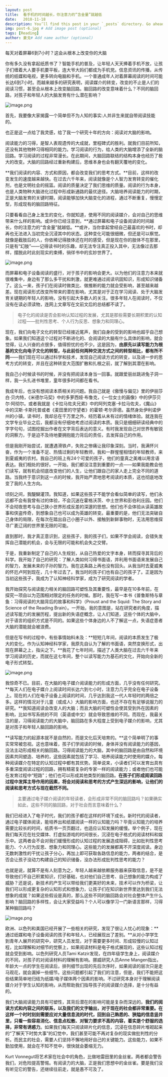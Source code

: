 ```yaml
---
layout: post
title:  看手机的时间越长，你注意力的“含金量”就越低
date:   2018-11-18
description: You’ll find this post in your `_posts` directory. Go ahead and edit it and re-build the site to see your changes. # Add post description (optional)
img: post-6.jpg # Add image post (optional)
tags: [Reading]
author: 姜戈# Add name author (optional)
---
```

每天对着屏幕6到7小时？这会从根本上改变你的大脑

你有多久没有拿起纸质书了？智能手机的普及，让年轻人天天捧着手机不放，让孩子们缠着大人要手机要平板，连大爷大妈们都成为手机党。信息资讯的传播，从传统的纸媒和电视，更多转向电脑和手机。一个普通成年人对着屏幕阅读的时间可能长达6到7小时。而越来越多的研究表明，阅读媒介的转变，改变的不止是人们的阅读习惯，甚至会从根本上改变脑回路。脑回路的改变意味着什么？不同的脑回路，对孩子和年轻人的大脑发育有什么潜在影响？

![image.png](https://upload-images.jianshu.io/upload_images/13813710-9846def91767a320.png?imageMogr2/auto-orient/strip%7CimageView2/2/w/1240)


首先，我要像大家揭露一个简单但不为人知的事实:人并非生来就自带阅读技能的。

也正是这一点给了我灵感，给了我一个研究十年的方向：阅读对大脑的影响。

阅读能力的习得，是智人表观遗传的大成就，里程碑式的胜利。就我们目前所知，还没有其他物种习得相同的能力。学习阅读的行为，给人类的大脑增添了全新的脑回路。学习阅读的过程非常漫长。在此期间，大脑回路联结的结构本身也经历了极大的改变。大脑的回路经过重新构建后，思维本身也会有翻天覆地的变化。

**我们阅读的内容、方式和原因，都会改变我们的思考方式。**目前，这样的改变发生的速度越来越快。在过去六千年来，阅读就像是个人智力发育转变的催化剂，也是文明社会的摇篮。阅读的质量决定了我们思维的质量。阅读的行为本身，也是人类物种大脑进化过程中形成新通路的最优途径。大脑培养阅读能力的时期，正是大脑发育的关键时期，阅读能够加快大脑变化的进程，通过不断重复，慢慢定型，形成现有的脑回路特征。

只要看看自己身上发生的变化，你就知道，使用不同的阅读媒介，会对自己的思维带来什么样的影响。或许你已经注意到，**通过屏幕和电子设备阅读的时间越长，你的注意力的“含金量”就越低。**或许，当你拿起曾经自己最喜欢的书时，却再也无法进入当初完全沉浸其中的状态。这种变化可能很细微，但还是可以察觉。就像是截肢后的人，你依稀记得肢体还在时的感受，但是现在你的肢体不在那里，只是有“幻肢”——记得读书时的乐趣，却无法专注真正投入其中，无法像过去那样，摆脱此时此刻现实的束缚，徜徉书中的玄妙世界了。

![image.png](https://upload-images.jianshu.io/upload_images/13813710-8b66b4eab629715c.png?imageMogr2/auto-orient/strip%7CimageView2/2/w/1240)


而屏幕和电子设备阅读的盛行，对于孩子的影响会更大。以为他们的注意力本来就很难集中，身边有了那么多干扰和刺激，就更难通过阅读巩固知识，形成知识储备了。这么一来，孩子们在阅读时做类比、做推断的能力就会受影响，甚至越来越差。现在阅读形式改变所带来的潜在影响，尤其是对于正在学习阅读、处于大脑发育关键期的年轻人的影响，没有引起大多数人的关注。很多年轻人在阅读时，不仅没有在读必须读物，连网上文章写在文前文后的总结都不读了。

> 电子化的阅读是否会影响认知过程的发展，尤其是那些需要长期积累的认知过程——批判性思考、个人行为反思、想象力和同理心。

现在，我们向电子文化的转型已经接近尾声，我们自身的受到的影响也超乎自己想象。如果我们知道这个过程对不断进化的、会阅读的大脑有什么具体的影响，就会觉得，让人兴奋的点很多，值得担忧的也不少。这是因为，**由原先以读写能力为根基的文化向电子文化的转型，与此前任何两种交流方式之间的转型相比，都有所不同**——我们现在可以通过科学和技术，发现自己阅读方式的转变，以及进一步的思考方式的转变，并且在这种转变大范围扩散和扎根之前，就了解到其潜在影响。

我自己小时候读书的时候，并没有把阅读本身当一回事。就跟爱丽丝跳进兔子洞一样，我一头扎进书堆里，童年很多时间都在看书。

我成年后，也没有想阅读本质相关的问题。我自己就是《傲慢与偏见》里的伊丽莎白·贝内特，《米德尔马契》中的多萝西娅·布鲁克，《一位女士的画像》中的伊莎贝尔·阿彻尔。或者我就是《卡拉马佐夫兄弟》中的阿列克塞·卡拉马佐夫，《魔山》中的汉斯·卡斯托普或者《麦田里的守望者》的霍顿·考尔菲德。虽然身处伊利诺伊州的小镇，读书时，我却总在千万里之外，经历着从未有过的情绪体验。就连我在文学专业毕业之后，我都没有仔细地考虑过阅读的本质。我只是细细研读经典中的字字句句，试图挖掘出作者在文字背后表达的意义。有时我发现自己对世界有敏锐的洞察力，于是迫不及待地要拥抱能力背后的责任，去发挥自己的作用。

但是我刚开始尝试，就遭遇滑铁卢，失败之惨痛让我印象深刻。当时，我满怀兴奋，作为一个准备不足、热情过剩的年轻教师，我和一群惺惺相惜的年轻教师，来到夏威夷的农村。我自己的班上有24个可爱的孩子，他们的童真之美难以用言语表达。我们相处的很好。一开始，我们都没注意到重要的一点——如果我能教会他们读写，就有机会彻底改变他们的人生，让他们跟自己的家人走上完全不同的道路。当我终于意识到这一点的时候，我开始严肃地思考阅读的本质，这也彻底地改变了我的人生方向。

顷刻之间，我醍醐灌顶。我知道，如果这些孩子不能学会看似简单的读写，他们永远都不会有我曾有过的体验，不会沉迷在霍格沃茨、中土世界和彭伯利庄园。他们不会彻夜思考与自己狭小世界形成反差的深邃的思想。他们也不会体验从读英雄故事和侠盗传奇，到想象自己也可以成为英雄的转变。最重要的是，他们无法突破自己身体的局限，在每次在踏出自己小圈子以外、接触到新鲜事物时，无法用思维探寻广袤辽阔的世界里无限的可能。

直到那时，我才真正意识到，这些孩子，我的孩子们，如果不学会阅读，会错失发挥自己潜能的机会，会与无限的可能和机会失之交臂。

于是，我重新制定了自己的人生规划，从自己热爱的文字本身，转而探寻其背后的科学。我开始了自己的研究：了解人类如何习得书面语，并利用书面语来发展自己的智力，发展未来的子孙的智力。我在这条路上再也没有回头。从我当时去夏威夷的怀厄卢阿到现在，几十年过去了。我当时的孩子们也有自己的孩子了。正是因为当初这些孩子，我成为了认知神经科学家，成为了研究阅读的学者。

我开始探究与阅读能力相关的脑回路可塑性及其重要性，最早是在10多年前，在探究一项自以为范围相对限定的任务的时候。那时，我在写一本书《普鲁斯特与章鱼：习得阅读的大脑背后的故事和科学》（Proust and the Squid: The Story and Science of the Reading Brain）。一开始，我的意图是，站在研究者的角度，描述读写能力的发展历程，提出新的失语症概念，让人们知道，这些个体的大脑中，对于语言的组织方式是不同的。如果这些个体身边的人不了解这一点，失语症患者大脑的潜能就会被浪费。

但是在写书的过程中，有些事情始料未及：**短短几年间，阅读的本质发生了极大的变化。作为认知神经科学家，我原先自认为了解的书面语，突然变换形式，出现在屏幕之上，指尖之下。**我花了七年时间，描述了人类大脑在过去六千年来学习阅读的历史，而就在这七年间，整个以读写能力为基石的文化，开始向全新的电子形式转型。

![image.png](https://upload-images.jianshu.io/upload_images/13813710-c86b8a38ce3c8912.png?imageMogr2/auto-orient/strip%7CimageView2/2/w/1240)

我惊奇不已。目前，在大脑的电子媒介阅读能力的形成方面，几乎没有任何研究。**每天人们在电子媒介上阅读时间长达六到七小时，注意力几乎完全在电子设备上。现在的人们在电子设备上阅读的时间，几乎达到我这一代人年轻时的两倍之多。这样的情况对于儿童（或成人）大脑的影响方面，也还不存在有足够说服力的研究。**我知道阅读会改变人的大脑；而且大脑的可塑性会使其受到外在因素的影响，比如书写系统的不同（英语或中文）就会导致思维的不同。而现在，我最关注的是，习得阅读能力的大脑中，脑回路在多大程度上受到电子媒介的影响，尤其是对孩子和年轻人脑回路的影响。

**读写能力的起源本就不是自然的，而是文化后天培育的。**这个简单明了的事实常常被忽视。这也意味着，孩子们学阅读的时候，身体并没有阅读能力的基因，没法主动形成相关的脑回路。习得阅读能力的大脑，其中的脑回路是由自然和环境因素共同塑造、培养的，这些因素就包括了学习、培养阅读能力时使用的媒介。每种阅读媒介在特定的认知过程中都有其优势。简单说来，小读者们可以发育出具有多重深度阅读过程的回路，拥有精密复杂的专家一样的阅读能力；或者他们也可能在发育过程中“短路”；他们也可以形成其他类型的脑回路。**在孩子们形成阅读回路过程中发挥主导作用的因素，将会对阅读和思考的方式产生深远的影响，让他们的阅读和思考方式与现在截然不同。**

> 主要通过电子媒介阅读的年轻读者，会形成非常不同的脑回路吗？如果确实如此，这些不同的脑回路，对于社会而言意味着什么？

我们已经进入了电子时代，我们的孩子都在这样的环境下成长。新时代的阅读者，通过电子媒体阅读，能培养出和纸媒阅读一样的认知能力吗？毕竟认知能力的培养需要比较长的时间，纸质书一页页翻过，也适应认知发展的缓慢。举个例子，现在我们每天花在社交媒体、打虚拟游戏的时间很长，沉浸在电子格式的阅读材料和娱乐中。这两者会不会对我们缓慢形成的认知过程的发展造成阻碍，比如批判性思考能力、个人行为反思、想象力和同理心。这些能力的发展都离不开深度阅读。身边无数刺激性的干扰让孩子分心，再加上即可获取各路信息的能力，两者的结合，是否会让孩子没动力构建自己的知识储备，没办法形成批判性思考的能力？

也就是说，就算不是有人刻意为之，年轻人越来越依赖服务器来获取信息，是不是导致他们不自己积累知识，打好基础，也对他们自己思考、自己想象的能力构成了威胁？还是说，新技术的产生可以带给我们更美好的未来，技术可以作为桥梁，让我们可以形成更复杂的认知形式和想象力，让孩子们在知识新世界里达到我们无法想象的成就？如果这些假设是真的，那么这些不同的脑回路会对社会整体产生什么影响？脑回路的多样性，会让大家受益吗？个人可以像学习一门新语言那样，习得某种脑回路吗？

![image.png](https://upload-images.jianshu.io/upload_images/13813710-95c826a4307f3635.png?imageMogr2/auto-orient/strip%7CimageView2/2/w/1240)

欧洲、以色列和美国已经开展了一些相关的研究，发现了很让人忧心的现象：**通过纸媒和电子设备阅读的孩子和年轻人，已经展现出了差别。**从对小学学生到青年人展开的研究中，研究人员发现，对于需要更多时间、形成较慢的认知过程，比如理解和对细节的觉察上，如果阅读材料是电子格式展现的，这些认知过程就会受到影响。以色列研究人员Tami Katzir发现，在四年级学生身上，阅读媒介的不同，对孩子的对阅读材料的理解有影响。挪威研究人员Anne Mangen指出，年龄大一点的学生在阅读后，排列细节出现的先后次序时，如果阅读的层次只是走马观花，就会漏掉一些细节。这些问题都引起了我们的注意，但是，我们不能把这些结果简单地归结为纸媒/电子媒体两个因素的影响。不过研究本身对于理解阅读媒介对于学生认知的影响，从而帮助我们指导孩子的阅读媒介选择，是十分有益的。

我们大脑阅读能力具有可塑性，其背后潜在的影响可能是复杂而深远的。**我们的阅读方式和内容之间的联系，以及我们的文字输出，对于现在的社会都非常重要。在这样一个时时刻刻需要应对大量信息流的时代，回到自己熟悉的、狭隘的信息竖井里，只看一些容易消化、信息点松散、对智力要求不高的内容，着实是个舒服的选择，非常有诱惑力**。如果我们每天只阅读碎片化的信息，沉浸在信息碎片堆砌起来的“了解天下时势大事”的幻觉中，我们甚至可能不再对复杂的现实做批判性的分析。而民主的社会，需要人们坚持不懈地用好自己的关键能力。这些能力，如果不勤加使用，就会在不知不觉中，很快就会萎缩无力。

Kurt Vonnegut将艺术家在社会中的角色，比做地雷田里的金丝雀。两者都会警告我们，对危险提高警惕。有阅读力的大脑，正是我们思想中的金丝雀。要是我们没有听见它的警告，还继续往前走，就是愚不可及了。
